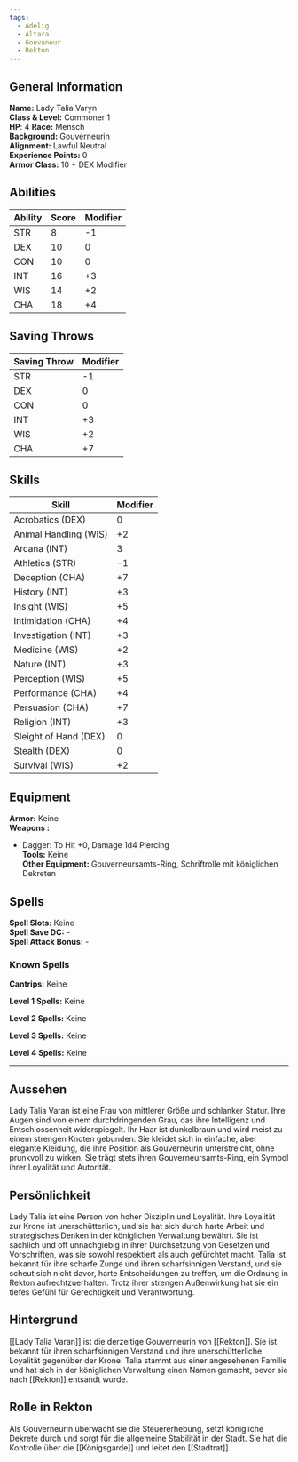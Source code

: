 ```yaml
---
tags:
  - Adelig
  - Altara
  - Gouvaneur
  - Rekton
---
```

## General Information

**Name:** Lady Talia Varyn  
**Class & Level:** Commoner 1  
**HP**: 4
**Race:** Mensch  
**Background:** Gouverneurin  
**Alignment:** Lawful Neutral  
**Experience Points:** 0  
**Armor Class:** 10 + DEX Modifier  

## Abilities

| Ability | Score | Modifier |
|---------|-------|----------|
| STR     | 8     | -1       |
| DEX     | 10    | 0        |
| CON     | 10    | 0        |
| INT     | 16    | +3       |
| WIS     | 14    | +2       |
| CHA     | 18    | +4       |

## Saving Throws

| Saving Throw | Modifier |
|--------------|----------|
| STR          | -1       |
| DEX          | 0        |
| CON          | 0        |
| INT          | +3       |
| WIS          | +2       |
| CHA          | +7       |

## Skills

| Skill                 | Modifier |
| --------------------- | -------- |
| Acrobatics (DEX)      | 0        |
| Animal Handling (WIS) | +2       |
| Arcana (INT)          | 3        |
| Athletics (STR)       | -1       |
| Deception (CHA)       | +7       |
| History (INT)         | +3       |
| Insight (WIS)         | +5       |
| Intimidation (CHA)    | +4       |
| Investigation (INT)   | +3       |
| Medicine (WIS)        | +2       |
| Nature (INT)          | +3       |
| Perception (WIS)      | +5       |
| Performance (CHA)     | +4       |
| Persuasion (CHA)      | +7       |
| Religion (INT)        | +3       |
| Sleight of Hand (DEX) | 0        |
| Stealth (DEX)         | 0        |
| Survival (WIS)        | +2       |

## Equipment

**Armor:** Keine  
**Weapons :**  
- Dagger: To Hit +0, Damage 1d4 Piercing  
**Tools:** Keine  
**Other Equipment:** Gouverneursamts-Ring, Schriftrolle mit königlichen Dekreten

## Spells

**Spell Slots:** Keine  
**Spell Save DC:** -  
**Spell Attack Bonus:** -  

### Known Spells

**Cantrips:** Keine  

**Level 1 Spells:** Keine  

**Level 2 Spells:** Keine  

**Level 3 Spells:** Keine  

**Level 4 Spells:** Keine  

---

## Aussehen

Lady Talia Varan ist eine Frau von mittlerer Größe und schlanker Statur. Ihre Augen sind von einem durchdringenden Grau, das ihre Intelligenz und Entschlossenheit widerspiegelt. Ihr Haar ist dunkelbraun und wird meist zu einem strengen Knoten gebunden. Sie kleidet sich in einfache, aber elegante Kleidung, die ihre Position als Gouverneurin unterstreicht, ohne prunkvoll zu wirken. Sie trägt stets ihren Gouverneursamts-Ring, ein Symbol ihrer Loyalität und Autorität.

## Persönlichkeit

Lady Talia ist eine Person von hoher Disziplin und Loyalität. Ihre Loyalität zur Krone ist unerschütterlich, und sie hat sich durch harte Arbeit und strategisches Denken in der königlichen Verwaltung bewährt. Sie ist sachlich und oft unnachgiebig in ihrer Durchsetzung von Gesetzen und Vorschriften, was sie sowohl respektiert als auch gefürchtet macht. Talia ist bekannt für ihre scharfe Zunge und ihren scharfsinnigen Verstand, und sie scheut sich nicht davor, harte Entscheidungen zu treffen, um die Ordnung in Rekton aufrechtzuerhalten. Trotz ihrer strengen Außenwirkung hat sie ein tiefes Gefühl für Gerechtigkeit und Verantwortung.

## Hintergrund

[[Lady Talia Varan]] ist die derzeitige Gouverneurin von [[Rekton]]. Sie ist bekannt für ihren scharfsinnigen Verstand und ihre unerschütterliche Loyalität gegenüber der Krone. Talia stammt aus einer angesehenen Familie und hat sich in der königlichen Verwaltung einen Namen gemacht, bevor sie nach [[Rekton]] entsandt wurde.

## Rolle in Rekton

Als Gouverneurin überwacht sie die Steuererhebung, setzt königliche Dekrete durch und sorgt für die allgemeine Stabilität in der Stadt. Sie hat die Kontrolle über die [[Königsgarde]] und leitet den [[Stadtrat]].